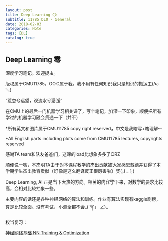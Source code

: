 ```yaml
---
layout: post
title: Deep Learning 〇
subtitle: 11785 DL0 - General
date: 2018-02-03
categories: Note
tags: [DL]
catalog: true
---
```


## Deep Learning 零

深度学习笔记。欢迎捉虫。

版权属于CMU11785，OOC属于我。我不用有任何知识我只是知识的搬运工(/ω＼)

“荒忽兮远望，观流水兮潺湲”

在CMU上的最后一门机器学习相关课了，写个笔记，加深一下印象，顺便把所有学过的机器学习融会贯通一下（并不）

*所有英文和图片属于CMU11785 copy right reserved，中文是我瞎写+瞎理解～

*All English parts including plots come from CMU11785 lectures, copyrights reserved

感谢TA team和队友爸爸们，这课的load比想象多多了ORZ

顺便说一嘴，本杰明TA由于对本课程教学的杰出贡献被大家感恩戴德并获得了本学期学生杰出教育贡献（好像是这么翻译反正很厉害啦）奖(｡ì _ í｡)

Deep Learning, AI 正是当下大热的方向。相关的内容学下来，对数学的要求比较高，会相对比较抽象一些。

主要内容的话还是各种神经网络的算法和训练。作业有算法实现有kaggle刷榜，算是比较全面。没有考试，小测全都不会_(´ཀ`」 ∠)\_

权当复习：

[神经网络基础 NN Training & Optimization](https://yijiajin.github.io/note/2018/02/04/DL1/)